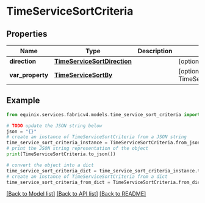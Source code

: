 # TimeServiceSortCriteria


## Properties

Name | Type | Description | Notes
------------ | ------------- | ------------- | -------------
**direction** | [**TimeServiceSortDirection**](TimeServiceSortDirection.md) |  | [optional] [default to TimeServiceSortDirection.DESC]
**var_property** | [**TimeServiceSortBy**](TimeServiceSortBy.md) |  | [optional] [default to TimeServiceSortBy.CHANGE_LOG_SLASH_UPDATED_DATE_TIME]

## Example

```python
from equinix.services.fabricv4.models.time_service_sort_criteria import TimeServiceSortCriteria

# TODO update the JSON string below
json = "{}"
# create an instance of TimeServiceSortCriteria from a JSON string
time_service_sort_criteria_instance = TimeServiceSortCriteria.from_json(json)
# print the JSON string representation of the object
print(TimeServiceSortCriteria.to_json())

# convert the object into a dict
time_service_sort_criteria_dict = time_service_sort_criteria_instance.to_dict()
# create an instance of TimeServiceSortCriteria from a dict
time_service_sort_criteria_from_dict = TimeServiceSortCriteria.from_dict(time_service_sort_criteria_dict)
```
[[Back to Model list]](../README.md#documentation-for-models) [[Back to API list]](../README.md#documentation-for-api-endpoints) [[Back to README]](../README.md)


